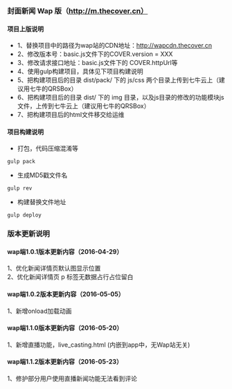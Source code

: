### 封面新闻 Wap 版（http://m.thecover.cn）

#### 项目上版说明
* 1、替换项目中的路径为wap站的CDN地址：http://wapcdn.thecover.cn  
* 2、修改版本号：basic.js文件下的COVER.version = XXX  
* 3、修改请求接口地址：basic.js文件下的 COVER.httpUrl等
* 4、使用gulp构建项目，具体见下项目构建说明
* 5、把构建项目后的目录 dist/pack/ 下的 js/css 两个目录上传到七牛云上（建议用七牛的QRSBox）
* 6、把构建项目后的目录 dist/ 下的 img 目录，以及js目录的修改的功能模块js文件，上传到七牛云上（建议用七牛的QRSBox）
* 7、把构建项目后的html文件移交给运维

#### 项目构建说明
* 打包，代码压缩混淆等
```
gulp pack
```

* 生成MD5戳文件名
```
gulp rev
```

* 构建替换文件地址
```
gulp deploy
```


### 版本更新说明
#### wap端1.0.1版本更新内容（2016-04-29）
1、优化新闻详情页默认图显示位置  
2、优化新闻详情页 p 标签无数据占行占位留白

#### wap端1.0.2版本更新内容（2016-05-05）
1、新增onload加载动画  

#### wap端1.1.0版本更新内容（2016-05-20）
1、新增直播功能，live_casting.html  (内嵌到app中，无Wap站无关)

#### wap端1.1.2版本更新内容（2016-05-23）
1、修护部分用户使用直播新闻功能无法看到评论